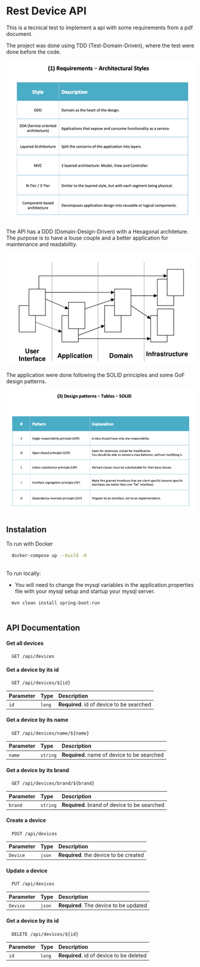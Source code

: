 
# Rest Device API

This is a tecnical test to implement a api with some requirements from a pdf document.

The project was done using TDD (Test-Domain-Driven), where the test were done before the code.

![ALL](https://github.com/lamegom/devices-api/blob/master/images/arch_styles.png?raw=true)

The API has a DDD (Domain-Design-Driven) with a Hexagonal architeture. The purpose is to have a louse couple and a better application for maintenance and readability.

![DDD](https://github.com/lamegom/devices-api/blob/master/images/layers.png?raw=true)

The application were done following the SOLID principles and some GoF design patterns.

![DDD](https://github.com/lamegom/devices-api/blob/master/images/SOLID.png?raw=true)




## Instalation

To run with Docker

```bash
  docker-compose up --build -d
  
```
To run locally:

- You will need to change the mysql variables in the application.properties file with your mysql setup and startup your mysql server.

```bash
  mvn clean install spring-boot:run
  
```
## API Documentation

#### Get all devices

```http
  GET /api/devices
```

#### Get a device by its id

```http
  GET /api/devices/${id}
```

| Parameter   | Type       | Description                                   |
| :---------- | :--------- | :------------------------------------------ |
| `id`      | `long` | **Required**. id of device to be searched |

#### Get a device by its name

```http
  GET /api/devices/name/${name}
```

| Parameter   | Type       | Description                                   |
| :---------- | :--------- | :------------------------------------------ |
| `name`      | `string` | **Required**. name of device to be searched |

#### Get a device by its brand

```http
  GET /api/devices/brand/${brand}
```

| Parameter   | Type       | Description                                   |
| :---------- | :--------- | :------------------------------------------ |
| `brand`      | `string` | **Required**. brand of device to be searched |

#### Create a device

```http
  POST /api/devices
```

| Parameter   | Type       | Description                                   |
| :---------- | :--------- | :------------------------------------------ |
| `Device`      | `json` | **Required**. the device to be created |

#### Update a device

```http
  PUT /api/devices
```

| Parameter   | Type       | Description                                   |
| :---------- | :--------- | :------------------------------------------ |
| `Device`      | `json` | **Required**. The device to be updated |

#### Get a device by its id

```http
  DELETE /api/devices/${id}
```

| Parameter   | Type       | Description                                   |
| :---------- | :--------- | :------------------------------------------ |
| `id`      | `long` | **Required**. id of device to be deleted |

